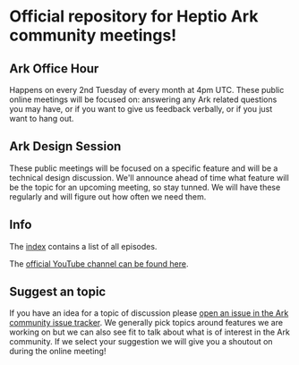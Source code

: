 # Official repository for Heptio Ark community meetings!

## Ark Office Hour

Happens on every 2nd Tuesday of every month at 4pm UTC. These public online meetings will be focused on: answering any Ark related questions you may have, or if you want to give us feedback verbally, or if you just want to hang out.

## Ark Design Session

 These public meetings will be focused on a specific feature and will be a technical design discussion. We'll announce ahead of time what feature will be the topic for an upcoming meeting, so stay tunned. We will have these regularly and will figure out how often we need them.

## Info

The [index](playlist.md) contains a list of all episodes.

The [official YouTube channel can be found here](https://www.youtube.com/watch?v=5WTx8su8t_8&list=PLvmPtYZtoXOFxnW32NRcS8857A4novNVs).

## Suggest an topic

If you have an idea for a topic of discussion please [open an issue in the Ark community issue tracker](https://github.com/heptio/ark-community/issues).
We generally pick topics around features we are working on but we can also see fit to talk about what is of interest in the Ark community.
If we select your suggestion we will give you a shoutout on during the online meeting!
